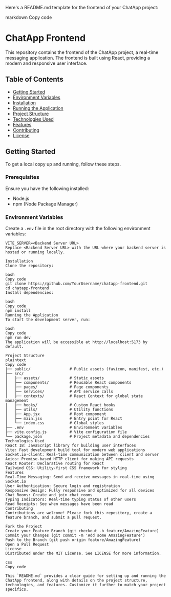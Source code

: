 Here's a README.md template for the frontend of your ChatApp project:

markdown
Copy code
# ChatApp Frontend

This repository contains the frontend of the ChatApp project, a real-time messaging application. The frontend is built using React, providing a modern and responsive user interface.

## Table of Contents

- [Getting Started](#getting-started)
- [Environment Variables](#environment-variables)
- [Installation](#installation)
- [Running the Application](#running-the-application)
- [Project Structure](#project-structure)
- [Technologies Used](#technologies-used)
- [Features](#features)
- [Contributing](#contributing)
- [License](#license)

## Getting Started

To get a local copy up and running, follow these steps.

### Prerequisites

Ensure you have the following installed:

- Node.js
- npm (Node Package Manager)

### Environment Variables

Create a `.env` file in the root directory with the following environment variables:

```plaintext
VITE_SERVER=<Backend Server URL>
Replace <Backend Server URL> with the URL where your backend server is hosted or running locally.

Installation
Clone the repository:

bash
Copy code
git clone https://github.com/YourUsername/chatapp-frontend.git
cd chatapp-frontend
Install dependencies:

bash
Copy code
npm install
Running the Application
To start the development server, run:

bash
Copy code
npm run dev
The application will be accessible at http://localhost:5173 by default.

Project Structure
plaintext
Copy code
├── public/                 # Public assets (favicon, manifest, etc.)
├── src/
│   ├── assets/             # Static assets
│   ├── components/         # Reusable React components
│   ├── pages/              # Page components
│   ├── services/           # API service calls
│   ├── contexts/           # React Context for global state management
│   ├── hooks/              # Custom React hooks
│   ├── utils/              # Utility functions
│   ├── App.jsx             # Root component
│   ├── main.jsx            # Entry point for React
│   └── index.css           # Global styles
├── .env                    # Environment variables
├── vite.config.js          # Vite configuration file
└── package.json            # Project metadata and dependencies
Technologies Used
React 18: JavaScript library for building user interfaces
Vite: Fast development build tool for modern web applications
Socket.io-client: Real-time communication between client and server
Axios: Promise-based HTTP client for making API requests
React Router: Declarative routing for React
Tailwind CSS: Utility-first CSS framework for styling
Features
Real-Time Messaging: Send and receive messages in real-time using Socket.io
User Authentication: Secure login and registration
Responsive Design: Fully responsive and optimized for all devices
Chat Rooms: Create and join chat rooms
Typing Indicators: Real-time typing status of other users
Read Receipts: See when messages have been read
Contributing
Contributions are welcome! Please fork this repository, create a feature branch, and submit a pull request.

Fork the Project
Create your Feature Branch (git checkout -b feature/AmazingFeature)
Commit your Changes (git commit -m 'Add some AmazingFeature')
Push to the Branch (git push origin feature/AmazingFeature)
Open a Pull Request
License
Distributed under the MIT License. See LICENSE for more information.

css
Copy code

This `README.md` provides a clear guide for setting up and running the ChatApp frontend, along with details on the project structure, technologies, and features. Customize it further to match your project specifics.
